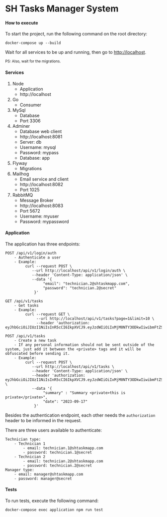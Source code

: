 # SH Tasks Manager System

#### How to execute
To start the project, run the following command on the root directory:

```
docker-compose up --build
```

Wait for all services to be up and running, then go to [http://localhost](http://localhost).

<sub>PS: Also, wait for the migrations.</sub>

#### Services
1. Node
    - Application
    - http://localhost
2. Go
    - Consumer
3. MySql
    - Database
    - Port 3306
4. Adminer
    - Database web client
    - http://localhost:8081
    - Server: db
    - Username: mysql
    - Password: mypass
    - Database: app
5. Flyway
    - Migrations
6. Mailhog
    - Email service and client
    - http://localhost:8082
    - Port 1025
7. RabbitMQ
    - Message Broker
    - http://localhost:8083
    - Port 5672
    - Username: myuser
    - Password: mypassword

#### Application
The application has three endpoints:

```
POST /api/v1/login/auth
    - Authenticate a user
    - Example: 
         curl --request POST \
            --url http://localhost/api/v1/login/auth \
            --header 'Content-Type: application/json' \
            --data '{
                 "email": "technician.2@shtaskmapp.com",
                 "password": "technician.2@secret"
             }'
                
GET /api/v1/tasks
    - Get tasks
    - Example: 
         curl --request GET \
              --url http://localhost/api/v1/tasks?page=1&limit=10 \
              --header 'authorization: eyJhbGciOiJIUzI1NiIsInR5cCI6IkpXVCJ9.eyJzdWIiOiIxMjM0NTY3ODkwIiwibmFtZSI6IkpvaG4gRG9lIiwiaWF0IjoxNTE2MjM5MDIyfQ.SflKxwRJSMeKKF2QT4fwpMeJf36POk6yJV_adQssw5c'

POST /api/v1/tasks
    - Create a new task
    - If any personal information should not be sent outside of the system, just add it between the <private> tags and it will be obfuscated before sending it.
    - Example: 
         curl --request POST \
            --url http://localhost/api/v1/tasks \
            --header 'Content-Type: application/json' \
            --header 'authorization: eyJhbGciOiJIUzI1NiIsInR5cCI6IkpXVCJ9.eyJzdWIiOiIxMjM0NTY3ODkwIiwibmFtZSI6IkpvaG4gRG9lIiwiaWF0IjoxNTE2MjM5MDIyfQ.SflKxwRJSMeKKF2QT4fwpMeJf36POk6yJV_adQssw5c' \
            --data '{
                 "summary" : "Summary <private>this is private</private>",
                 "date": "2023-09-17"
             }'
```

Besides the authentication endpoint, each other needs the ```authorization``` header to be informed in the request.

There are three users available to authenticate:

```
Technician type:
    - Technician 1 
        - email: technician.1@shtaskmapp.com 
        - password: technician.1@secret
    - Technician 2
        - email: technician.2@shtaskmapp.com 
        - password: technician.2@secret
Manager type:
    - email: manager@shtaskmapp.com 
    - password: manager@secret
```

#### Tests
To run tests, execute the following command:
```
docker-compose exec application npm run test
```